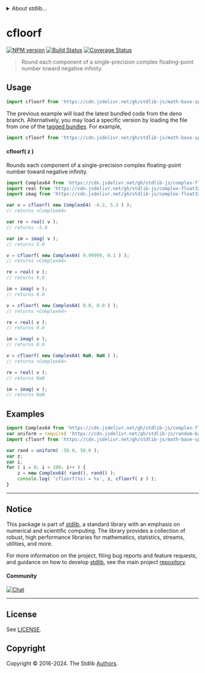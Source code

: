 <!--

@license Apache-2.0

Copyright (c) 2024 The Stdlib Authors.

Licensed under the Apache License, Version 2.0 (the "License");
you may not use this file except in compliance with the License.
You may obtain a copy of the License at

   http://www.apache.org/licenses/LICENSE-2.0

Unless required by applicable law or agreed to in writing, software
distributed under the License is distributed on an "AS IS" BASIS,
WITHOUT WARRANTIES OR CONDITIONS OF ANY KIND, either express or implied.
See the License for the specific language governing permissions and
limitations under the License.

-->


<details>
  <summary>
    About stdlib...
  </summary>
  <p>We believe in a future in which the web is a preferred environment for numerical computation. To help realize this future, we've built stdlib. stdlib is a standard library, with an emphasis on numerical and scientific computation, written in JavaScript (and C) for execution in browsers and in Node.js.</p>
  <p>The library is fully decomposable, being architected in such a way that you can swap out and mix and match APIs and functionality to cater to your exact preferences and use cases.</p>
  <p>When you use stdlib, you can be absolutely certain that you are using the most thorough, rigorous, well-written, studied, documented, tested, measured, and high-quality code out there.</p>
  <p>To join us in bringing numerical computing to the web, get started by checking us out on <a href="https://github.com/stdlib-js/stdlib">GitHub</a>, and please consider <a href="https://opencollective.com/stdlib">financially supporting stdlib</a>. We greatly appreciate your continued support!</p>
</details>

# cfloorf

[![NPM version][npm-image]][npm-url] [![Build Status][test-image]][test-url] [![Coverage Status][coverage-image]][coverage-url] <!-- [![dependencies][dependencies-image]][dependencies-url] -->

> Round each component of a single-precision complex floating-point number toward negative infinity.



<section class="usage">

## Usage

```javascript
import cfloorf from 'https://cdn.jsdelivr.net/gh/stdlib-js/math-base-special-cfloorf@deno/mod.js';
```
The previous example will load the latest bundled code from the deno branch. Alternatively, you may load a specific version by loading the file from one of the [tagged bundles](https://github.com/stdlib-js/math-base-special-cfloorf/tags). For example,

```javascript
import cfloorf from 'https://cdn.jsdelivr.net/gh/stdlib-js/math-base-special-cfloorf@v0.0.0-deno/mod.js';
```

#### cfloorf( z )

Rounds each component of a single-precision complex floating-point number toward negative infinity.

```javascript
import Complex64 from 'https://cdn.jsdelivr.net/gh/stdlib-js/complex-float32-ctor@deno/mod.js';
import real from 'https://cdn.jsdelivr.net/gh/stdlib-js/complex-float32-real@deno/mod.js';
import imag from 'https://cdn.jsdelivr.net/gh/stdlib-js/complex-float32-imag@deno/mod.js';

var v = cfloorf( new Complex64( -4.2, 5.5 ) );
// returns <Complex64>

var re = real( v );
// returns -5.0

var im = imag( v );
// returns 5.0

v = cfloorf( new Complex64( 9.99999, 0.1 ) );
// returns <Complex64>

re = real( v );
// returns 9.0

im = imag( v );
// returns 0.0

v = cfloorf( new Complex64( 0.0, 0.0 ) );
// returns <Complex64>

re = real( v );
// returns 0.0

im = imag( v );
// returns 0.0

v = cfloorf( new Complex64( NaN, NaN ) );
// returns <Complex64>

re = real( v );
// returns NaN

im = imag( v );
// returns NaN
```

</section>

<!-- /.usage -->

<section class="examples">

## Examples

<!-- eslint no-undef: "error" -->

```javascript
import Complex64 from 'https://cdn.jsdelivr.net/gh/stdlib-js/complex-float32-ctor@deno/mod.js';
var uniform = require( 'https://cdn.jsdelivr.net/gh/stdlib-js/random-base-uniform' ).factory;
import cfloorf from 'https://cdn.jsdelivr.net/gh/stdlib-js/math-base-special-cfloorf@deno/mod.js';

var rand = uniform( -50.0, 50.0 );
var z;
var i;
for ( i = 0; i < 100; i++ ) {
    z = new Complex64( rand(), rand() );
    console.log( 'cfloorf(%s) = %s', z, cfloorf( z ) );
}
```

</section>

<!-- /.examples -->

<!-- C interface documentation. -->



<!-- Section for related `stdlib` packages. Do not manually edit this section, as it is automatically populated. -->

<section class="related">

</section>

<!-- /.related -->

<!-- Section for all links. Make sure to keep an empty line after the `section` element and another before the `/section` close. -->


<section class="main-repo" >

* * *

## Notice

This package is part of [stdlib][stdlib], a standard library with an emphasis on numerical and scientific computing. The library provides a collection of robust, high performance libraries for mathematics, statistics, streams, utilities, and more.

For more information on the project, filing bug reports and feature requests, and guidance on how to develop [stdlib][stdlib], see the main project [repository][stdlib].

#### Community

[![Chat][chat-image]][chat-url]

---

## License

See [LICENSE][stdlib-license].


## Copyright

Copyright &copy; 2016-2024. The Stdlib [Authors][stdlib-authors].

</section>

<!-- /.stdlib -->

<!-- Section for all links. Make sure to keep an empty line after the `section` element and another before the `/section` close. -->

<section class="links">

[npm-image]: http://img.shields.io/npm/v/@stdlib/math-base-special-cfloorf.svg
[npm-url]: https://npmjs.org/package/@stdlib/math-base-special-cfloorf

[test-image]: https://github.com/stdlib-js/math-base-special-cfloorf/actions/workflows/test.yml/badge.svg?branch=main
[test-url]: https://github.com/stdlib-js/math-base-special-cfloorf/actions/workflows/test.yml?query=branch:main

[coverage-image]: https://img.shields.io/codecov/c/github/stdlib-js/math-base-special-cfloorf/main.svg
[coverage-url]: https://codecov.io/github/stdlib-js/math-base-special-cfloorf?branch=main

<!--

[dependencies-image]: https://img.shields.io/david/stdlib-js/math-base-special-cfloorf.svg
[dependencies-url]: https://david-dm.org/stdlib-js/math-base-special-cfloorf/main

-->

[chat-image]: https://img.shields.io/gitter/room/stdlib-js/stdlib.svg
[chat-url]: https://app.gitter.im/#/room/#stdlib-js_stdlib:gitter.im

[stdlib]: https://github.com/stdlib-js/stdlib

[stdlib-authors]: https://github.com/stdlib-js/stdlib/graphs/contributors

[umd]: https://github.com/umdjs/umd
[es-module]: https://developer.mozilla.org/en-US/docs/Web/JavaScript/Guide/Modules

[deno-url]: https://github.com/stdlib-js/math-base-special-cfloorf/tree/deno
[deno-readme]: https://github.com/stdlib-js/math-base-special-cfloorf/blob/deno/README.md
[umd-url]: https://github.com/stdlib-js/math-base-special-cfloorf/tree/umd
[umd-readme]: https://github.com/stdlib-js/math-base-special-cfloorf/blob/umd/README.md
[esm-url]: https://github.com/stdlib-js/math-base-special-cfloorf/tree/esm
[esm-readme]: https://github.com/stdlib-js/math-base-special-cfloorf/blob/esm/README.md
[branches-url]: https://github.com/stdlib-js/math-base-special-cfloorf/blob/main/branches.md

[stdlib-license]: https://raw.githubusercontent.com/stdlib-js/math-base-special-cfloorf/main/LICENSE

<!-- <related-links> -->

<!-- </related-links> -->

</section>

<!-- /.links -->

